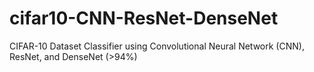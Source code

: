 # cifar10-CNN-ResNet-DenseNet
CIFAR-10 Dataset Classifier using Convolutional Neural Network (CNN), ResNet, and DenseNet (>94%)
